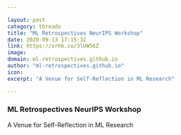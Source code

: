 ```yaml
---

layout: post
category: threads
title: "ML Retrospectives NeurIPS Workshop"
date: 2020-09-13 17:15:32
link: https://vrhk.co/3lUW56Z
image: 
domain: ml-retrospectives.github.io
author: "ml-retrospectives.github.io"
icon: 
excerpt: "A Venue for Self-Reflection in ML Research"

---
```


### ML Retrospectives NeurIPS Workshop

A Venue for Self-Reflection in ML Research